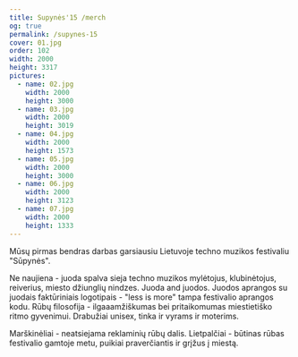```yaml
---
title: Supynės'15 /merch
og: true
permalink: /supynes-15
cover: 01.jpg
order: 102
width: 2000
height: 3317
pictures:
  - name: 02.jpg
    width: 2000
    height: 3000
  - name: 03.jpg
    width: 2000
    height: 3019
  - name: 04.jpg
    width: 2000
    height: 1573
  - name: 05.jpg
    width: 2000
    height: 3000
  - name: 06.jpg
    width: 2000
    height: 3123
  - name: 07.jpg
    width: 2000
    height: 1333
---
```


Mūsų pirmas bendras darbas garsiausiu Lietuvoje techno muzikos festivaliu "Sūpynės".

Ne naujiena - juoda spalva sieja techno muzikos mylėtojus, klubinėtojus, reiverius, miesto džiunglių nindzes. Juoda and juodos. Juodos aprangos su juodais faktūriniais logotipais - "less is more" tampa festivalio aprangos kodu. Rūbų filosofija - ilgaaamžiškumas bei pritaikomumas miestietiško ritmo gyvenimui. Drabužiai unisex, tinka ir vyrams ir moterims.

Marškinėliai - neatsiejama reklaminių rūbų dalis. Lietpalčiai - būtinas rūbas festivalio gamtoje metu, puikiai praverčiantis ir grįžus į miestą.

